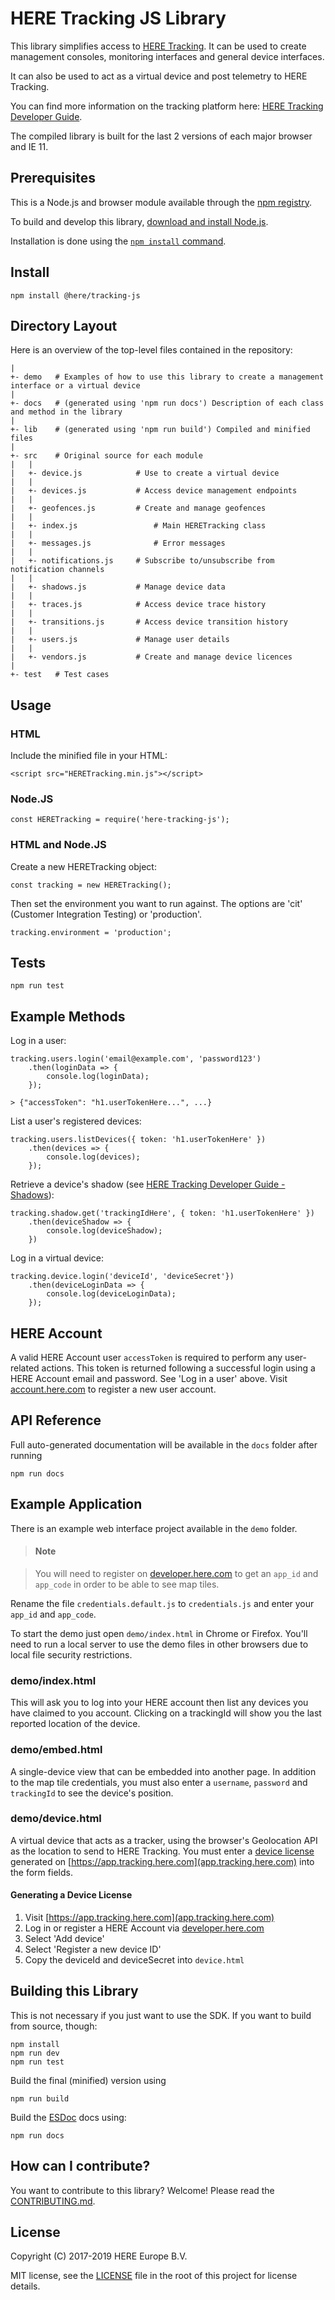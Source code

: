 # HERE Tracking JS Library

This library simplifies access to [HERE Tracking](https://tracking.here.com). It can be used to create management consoles, monitoring interfaces and general device interfaces.

It can also be used to act as a virtual device and post telemetry to HERE Tracking.

You can find more information on the tracking platform here: [HERE Tracking Developer Guide](https://developer.here.com/documentation/tracking/index.html).

The compiled library is built for the last 2 versions of each major browser and IE 11.

## Prerequisites

This is a Node.js and browser module available through the [npm registry](https://npmjs.com).

To build and develop this library, [download and install Node.js](https://nodejs.org/en/download/).

Installation is done using the [`npm install` command](https://docs.npmjs.com/getting-started/installing-npm-packages-locally).

## Install

    npm install @here/tracking-js

## Directory Layout

Here is an overview of the top-level files contained in the repository:

    |
    +- demo   # Examples of how to use this library to create a management interface or a virtual device
    |
    +- docs   # (generated using 'npm run docs') Description of each class and method in the library
    |
    +- lib    # (generated using 'npm run build') Compiled and minified files
    |
    +- src    # Original source for each module
    |   |
    |   +- device.js            # Use to create a virtual device
    |   |
    |   +- devices.js           # Access device management endpoints
    |   |
    |   +- geofences.js         # Create and manage geofences
    |   |
    |   +- index.js                 # Main HERETracking class
    |   |
    |   +- messages.js              # Error messages
    |   |
    |   +- notifications.js     # Subscribe to/unsubscribe from notification channels
    |   |
    |   +- shadows.js           # Manage device data
    |   |
    |   +- traces.js            # Access device trace history
    |   |
    |   +- transitions.js       # Access device transition history
    |   |
    |   +- users.js             # Manage user details
    |   |
    |   +- vendors.js           # Create and manage device licences
    |
    +- test   # Test cases

## Usage

### HTML

Include the minified file in your HTML:

    <script src="HERETracking.min.js"></script>

### Node.JS

    const HERETracking = require('here-tracking-js');

### HTML and Node.JS

Create a new HERETracking object:

    const tracking = new HERETracking();

Then set the environment you want to run against. The options are 'cit' (Customer Integration Testing) or 'production'.

    tracking.environment = 'production';

## Tests

    npm run test

## Example Methods

Log in a user:

    tracking.users.login('email@example.com', 'password123')
        .then(loginData => {
            console.log(loginData);
        });

    > {"accessToken": "h1.userTokenHere...", ...}

List a user's registered devices:

    tracking.users.listDevices({ token: 'h1.userTokenHere' })
        .then(devices => {
            console.log(devices);
        });

Retrieve a device's shadow (see [HERE Tracking Developer Guide - Shadows](https://developer.here.com/documentation/tracking/topics/shadows.html)):

    tracking.shadow.get('trackingIdHere', { token: 'h1.userTokenHere' })
        .then(deviceShadow => {
            console.log(deviceShadow);
        })

Log in a virtual device:

    tracking.device.login('deviceId', 'deviceSecret'})
        .then(deviceLoginData => {
            console.log(deviceLoginData);
        });

## HERE Account

A valid HERE Account user `accessToken` is required to perform any user-related actions. This token is returned following a successful login using a HERE Account email and password. See 'Log in a user' above. Visit [account.here.com](https://account.here.com/) to register a new user account.

## API Reference

Full auto-generated documentation will be available in the `docs` folder after running

    npm run docs

## Example Application

There is an example web interface project available in the `demo` folder.

> #### Note

> You will need to register on [developer.here.com](http://developer.here.com) to get an `app_id` and `app_code` in order to be able to see map tiles.

Rename the file `credentials.default.js` to `credentials.js` and enter your `app_id` and `app_code`.

To start the demo just open `demo/index.html` in Chrome or Firefox. You'll need to run a local server to use the demo files in other browsers due to local file security restrictions.

### demo/index.html

This will ask you to log into your HERE account then list any devices you have claimed to you account. Clicking on a trackingId will show you the last reported location of the device.

### demo/embed.html

A single-device view that can be embedded into another page. In addition to the map tile credentials, you must also enter a `username`, `password` and `trackingId` to see the device's position.

### demo/device.html

A virtual device that acts as a tracker, using the browser's Geolocation API as the location to send to HERE Tracking. You must enter a [device license](https://developer.here.com/documentation/tracking/topics/device-license.html.) generated on [https://app.tracking.here.com](app.tracking.here.com) into the form fields.

#### Generating a Device License

 1. Visit [https://app.tracking.here.com](app.tracking.here.com)
 2. Log in or register a HERE Account via [developer.here.com](http://developer.here.com)
 3. Select 'Add device'
 4. Select 'Register a new device ID'
 5. Copy the deviceId and deviceSecret into `device.html`

## Building this Library

This is not necessary if you just want to use the SDK. If you want to build from source, though:

    npm install
    npm run dev
    npm run test

Build the final (minified) version using

    npm run build

Build the [ESDoc](https://esdoc.org/) docs using:

    npm run docs

## How can I contribute?

You want to contribute to this library? Welcome! Please read the [CONTRIBUTING.md](CONTRIBUTING.md).

## License

Copyright (C) 2017-2019 HERE Europe B.V.

MIT license, see the [LICENSE](LICENSE) file in the root of this project for license details.